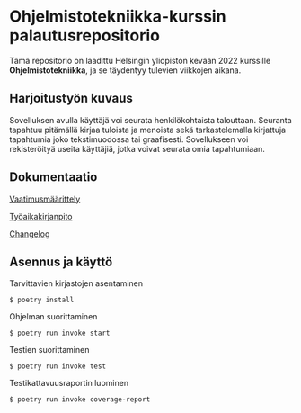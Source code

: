 # Ohjelmistotekniikka-kurssin palautusrepositorio

Tämä repositorio on laadittu Helsingin yliopiston kevään 2022 kurssille **Ohjelmistotekniikka**, ja se täydentyy tulevien viikkojen aikana.

## Harjoitustyön kuvaus

Sovelluksen avulla käyttäjä voi seurata henkilökohtaista talouttaan. Seuranta tapahtuu pitämällä kirjaa tuloista ja menoista sekä tarkastelemalla kirjattuja tapahtumia joko tekstimuodossa tai graafisesti. Sovellukseen voi rekisteröityä useita käyttäjiä, jotka voivat seurata omia tapahtumiaan.

## Dokumentaatio

[Vaatimusmäärittely](https://github.com/valtterikantanen/ot-harjoitustyo/blob/master/dokumentaatio/vaatimusmaarittely.md)

[Työaikakirjanpito](https://github.com/valtterikantanen/ot-harjoitustyo/blob/master/dokumentaatio/tuntikirjanpito.md)

[Changelog](https://github.com/valtterikantanen/ot-harjoitustyo/blob/master/dokumentaatio/changelog.md)

## Asennus ja käyttö

Tarvittavien kirjastojen asentaminen
```
$ poetry install
```
Ohjelman suorittaminen
```
$ poetry run invoke start
```
Testien suorittaminen
```
$ poetry run invoke test
```
Testikattavuusraportin luominen
```
$ poetry run invoke coverage-report
```